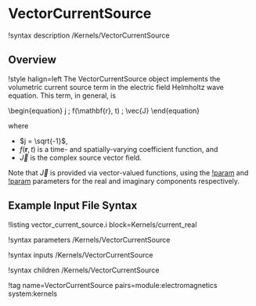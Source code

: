 # VectorCurrentSource

!syntax description /Kernels/VectorCurrentSource

## Overview

!style halign=left
The VectorCurrentSource object implements the volumetric current source term in
the electric field Helmholtz wave equation. This term, in general, is

\begin{equation}
  j \; f(\mathbf{r}, t) \; \vec{J}
\end{equation}

where

- $j = \sqrt{-1}$,
- $f(\mathbf{r}, t)$ is a time- and spatially-varying coefficient function, and
- $\vec{J}$ is the complex source vector field.

Note that $\vec{J}$ is provided via vector-valued functions, using the
[!param](/Kernels/VectorCurrentSource/source_real) and [!param](/Kernels/VectorCurrentSource/source_imag)
parameters for the real and imaginary components respectively.

## Example Input File Syntax

!listing vector_current_source.i block=Kernels/current_real

!syntax parameters /Kernels/VectorCurrentSource

!syntax inputs /Kernels/VectorCurrentSource

!syntax children /Kernels/VectorCurrentSource

!tag name=VectorCurrentSource pairs=module:electromagnetics system:kernels
